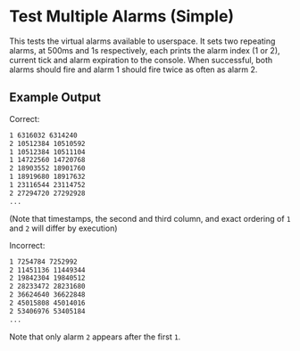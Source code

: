 # Test Multiple Alarms (Simple)

This tests the virtual alarms available to userspace. It sets two
repeating alarms, at 500ms and 1s respectively, each prints the alarm
index (1 or 2), current tick and alarm expiration to the console. When
successful, both alarms should fire and alarm 1 should fire twice as
often as alarm 2.

## Example Output

Correct:

```sh
1 6316032 6314240
2 10512384 10510592
1 10512384 10511104
1 14722560 14720768
2 18903552 18901760
1 18919680 18917632
1 23116544 23114752
2 27294720 27292928
...
```

(Note that timestamps, the second and third column, and exact ordering of `1` and `2` will differ by execution)

Incorrect:

```sh
1 7254784 7252992
2 11451136 11449344
2 19842304 19840512
2 28233472 28231680
2 36624640 36622848
2 45015808 45014016
2 53406976 53405184
...
```

Note that only alarm `2` appears after the first `1`.
